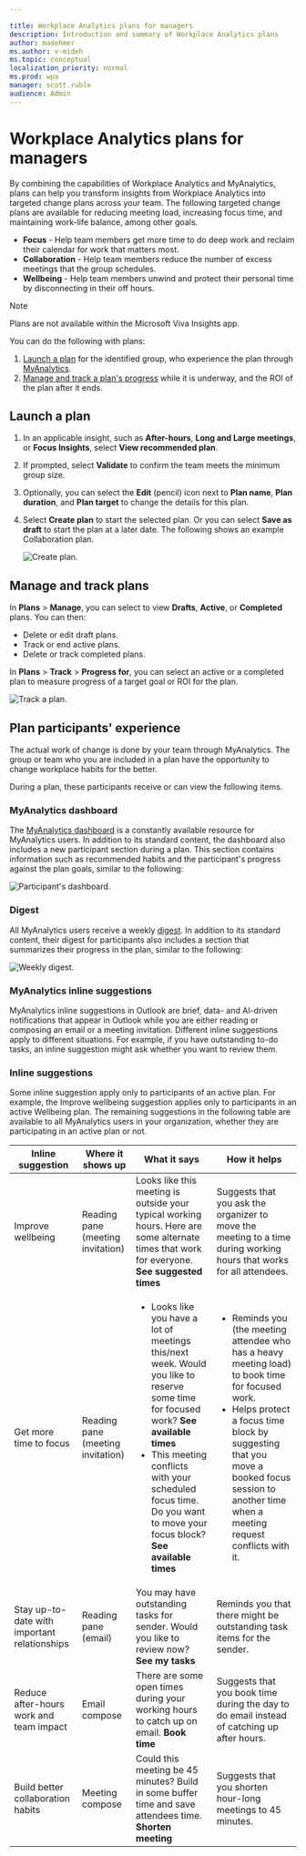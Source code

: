 ```yaml
---

title: Workplace Analytics plans for managers
description: Introduction and summary of Workplace Analytics plans
author: madehmer
ms.author: v-mideh
ms.topic: conceptual
localization_priority: normal 
ms.prod: wpa
manager: scott.ruble
audience: Admin
---
```


# Workplace Analytics plans for managers

By combining the capabilities of Workplace Analytics and MyAnalytics, plans can help you transform insights from Workplace Analytics into targeted change plans across your team. The following targeted change plans are available for reducing meeting load, increasing focus time, and maintaining work-life balance, among other goals.

* **Focus** - Help team members get more time to do deep work and reclaim their calendar for work that matters most.
* **Collaboration** - Help team members reduce the number of excess meetings that the group schedules.
* **Wellbeing** - Help team members unwind and protect their personal time by disconnecting in their off hours.

> [!Note]
> Plans are not available within the Microsoft Viva Insights app.

You can do the following with plans:

1. [Launch a plan](#launch-a-plan) for the identified group, who experience the plan through [MyAnalytics](../myanalytics/mya-landing-page.md).
2. [Manage and track a plan's progress](#manage-and-track-plans) while it is underway, and the ROI of the plan after it ends.

## Launch a plan

1. In an applicable insight, such as **After-hours**, **Long and Large meetings**, or **Focus Insights**, select **View recommended plan**.
2. If prompted, select **Validate** to confirm the team meets the minimum group size.
3. Optionally, you can select the **Edit** (pencil) icon next to **Plan name**, **Plan duration**, and **Plan target** to change the details for this plan.
4. Select **Create plan** to start the selected plan. Or you can select **Save as draft** to start the plan at a later date. The following shows an example Collaboration plan.

    ![Create plan.](./images/create-plan.png)

## Manage and track plans

In **Plans** > **Manage**, you can select to view **Drafts**, **Active**, or **Completed** plans. You can then:

* Delete or edit draft plans.
* Track or end active plans.
* Delete or track completed plans.

In **Plans** > **Track** > **Progress for**, you can select an active or a completed plan to measure progress of a target goal or ROI for the plan.

![Track a plan.](./images/track-plan.png)

## Plan participants' experience

The actual work of change is done by your team through MyAnalytics. The group or team who you are included in a plan have the opportunity to change workplace habits for the better.

During a plan, these participants receive or can view the following items.

### MyAnalytics dashboard

The [MyAnalytics dashboard](../MyAnalytics/use/dashboard-2.md) is a constantly available resource for MyAnalytics users. In addition to its standard content, the dashboard also includes a new participant section during a plan. This section contains information such as recommended habits and the participant's progress against the plan goals, similar to the following:

![Participant's dashboard.](../images/wpa/tutorials/dashboard-prog-partic.png)

### Digest

All MyAnalytics users receive a weekly [digest](../MyAnalytics/use/email-digest-2.md). In addition to its standard content, their digest for participants also includes a section that summarizes their progress in the plan, similar to the following:

![Weekly digest.](../images/wpa/tutorials/program-checkpoint-card-60.png)

### MyAnalytics inline suggestions

MyAnalytics inline suggestions in Outlook are brief, data- and AI-driven notifications that appear in Outlook while you are either reading or composing an email or a meeting invitation. Different inline suggestions apply to different situations. For example, if you have outstanding to-do tasks, an inline suggestion might ask whether you want to review them.

### Inline suggestions

Some inline suggestion apply only to participants of an active plan. For example, the Improve wellbeing suggestion applies only to participants in an active Wellbeing plan. The remaining suggestions in the following table are available to all MyAnalytics users in your organization, whether they are participating in an active plan or not.

| Inline suggestion | Where it shows up  | What it says | How it helps  |
| ------ |------ |-------|---------|
|Improve wellbeing  |Reading pane (meeting invitation)   | Looks like this meeting is outside your typical working hours. Here are some alternate times that work for everyone. **See suggested times**  | Suggests that you ask the organizer to move the meeting to a time during working hours that works for all attendees. |
|Get more time to focus |Reading pane (meeting invitation) |<ul><li>Looks like you have a lot of meetings this/next week. Would you like to reserve some time for focused work? **See available times** </li><li>This meeting conflicts with your scheduled focus time. Do you want to move your focus block? **See available times** |<ul><li>Reminds you (the meeting attendee who has a heavy meeting load) to book time for focused work. </li><li>Helps protect a focus time block by suggesting that you move a booked focus session to another time when a meeting request conflicts with it.|
| Stay up-to-date with important relationships | Reading pane (email)  | You may have outstanding tasks for sender. Would you like to review now? **See my tasks**  | Reminds you that there might be outstanding task items for the sender. |
| Reduce after-hours work and team impact |Email compose   | There are some open times during your working hours to catch up on email. **Book time** | Suggests that you book time during the day to do email instead of catching up after hours. |
|Build better collaboration habits |Meeting compose | Could this meeting be 45 minutes? Build in some buffer time and save attendees time. **Shorten meeting**  |Suggests that you shorten hour-long meetings to 45 minutes. |
